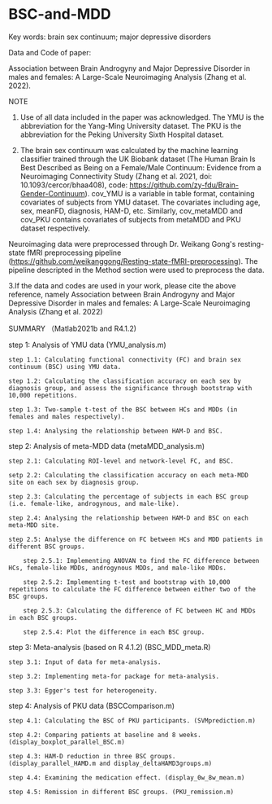 # BSC-and-MDD

Key words: brain sex continuum; major depressive disorders

Data and Code of paper:

Association between Brain Androgyny and Major Depressive Disorder in males and females: A Large-Scale Neuroimaging Analysis (Zhang et al. 2022).

NOTE

1. Use of all data included in the paper was acknowledged. The YMU is the abbreviation for the Yang-Ming University dataset. The PKU is the abbreviation for the Peking University Sixth Hospital dataset.


2. The brain sex continuum was calculated by the machine learning classifier trained through the UK Biobank dataset (The Human Brain Is Best Described as Being on a Female/Male Continuum: Evidence from a Neuroimaging Connectivity Study (Zhang et al. 2021, doi: 10.1093/cercor/bhaa408), code: https://github.com/zy-fdu/Brain-Gender-Continuum). cov_YMU is a variable in table format, containing covariates of subjects from YMU dataset. The covariates including age, sex, meanFD, diagnosis, HAM-D, etc. Similarly, cov_metaMDD and cov_PKU contains covariates of subjects from metaMDD and PKU dataset respectively.

Neuroimaging data were preprocessed through Dr. Weikang Gong's resting-state fMRI preprocessing pipeline (https://github.com/weikanggong/Resting-state-fMRI-preprocessing). The pipeline descripted in the Method section were used to preprocess the data.

3.If the data and codes are used in your work, please cite the above reference, namely Association between Brain Androgyny and Major Depressive Disorder in males and females: A Large-Scale Neuroimaging Analysis (Zhang et al. 2022)

SUMMARY （Matlab2021b and R4.1.2)

step 1: Analysis of YMU data (YMU_analysis.m)

    step 1.1: Calculating functional connectivity (FC) and brain sex continuum (BSC) using YMU data.
    
    step 1.2: Calculating the classification accuracy on each sex by diagnosis group, and assess the significance through bootstrap with 10,000 repetitions.
    
    step 1.3: Two-sample t-test of the BSC between HCs and MDDs (in females and males respectively).
    
    step 1.4: Analysing the relationship between HAM-D and BSC.

step 2: Analysis of meta-MDD data (metaMDD_analysis.m)

    step 2.1: Calculating ROI-level and network-level FC, and BSC.
    
    setp 2.2: Calculating the classification accuracy on each meta-MDD site on each sex by diagnosis group.
  
    step 2.3: Calculating the percentage of subjects in each BSC group (i.e. female-like, androgynous, and male-like).
    
    step 2.4: Analysing the relationship between HAM-D and BSC on each meta-MDD site.
    
    step 2.5: Analyse the difference on FC between HCs and MDD patients in different BSC groups.
        
        step 2.5.1: Implementing ANOVAN to find the FC difference between HCs, female-like MDDs, androgynous MDDs, and male-like MDDs.
        
        step 2.5.2: Implementing t-test and bootstrap with 10,000 repetitions to calculate the FC difference between either two of the BSC groups.
        
        step 2.5.3: Calculating the difference of FC between HC and MDDs in each BSC groups.
        
        step 2.5.4: Plot the difference in each BSC group.
        
step 3: Meta-analysis (based on R 4.1.2) (BSC_MDD_meta.R)
    
    step 3.1: Input of data for meta-analysis.
    
    step 3.2: Implementing meta-for package for meta-analysis.
    
    step 3.3: Egger's test for heterogeneity.

step 4: Analysis of PKU data (BSCComparison.m)
    
    step 4.1: Calculating the BSC of PKU participants. (SVMprediction.m)

    step 4.2: Comparing patients at baseline and 8 weeks. (display_boxplot_parallel_BSC.m)
    
    step 4.3: HAM-D reduction in three BSC groups. (display_parallel_HAMD.m and display_deltaHAMD3groups.m)
    
    step 4.4: Examining the medication effect. (display_0w_8w_mean.m)
    
    step 4.5: Remission in different BSC groups. (PKU_remission.m)
